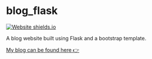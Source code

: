 # blog_flask
[![Website shields.io](https://img.shields.io/website-up-down-green-red/http/shields.io.svg)](http://shields.io/)

A blog website built using Flask and a bootstrap template.

[My blog can be found here :point_right: ](https://amrits-blog.herokuapp.com/)
